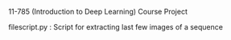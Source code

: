 11-785 (Introduction to Deep Learning) Course Project

filescript.py : Script for extracting last few images of a sequence
